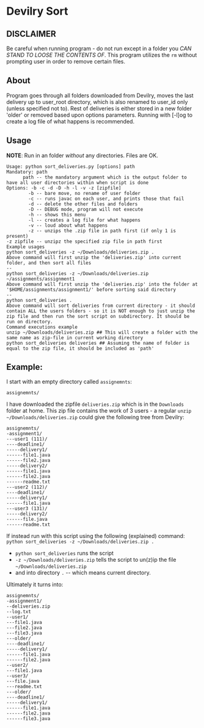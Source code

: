 #	Devilry Sort

## DISCLAIMER
Be careful when running program - do not run except in a folder you *CAN STAND TO LOOSE THE CONTENTS OF*. This program utilizes the ```rm``` without prompting user in order to remove certain files.

##	About
Program goes through all folders downloaded from Devilry, moves the last delivery up to user_root directory, which is also renamed to user_id only (unless specified not to). Rest of deliveries is either stored in a new folder 'older' or removed based upon options parameters. Running with [-l]og to create a log file of what happens is recommended.

##	Usage

**NOTE**: Run in an folder _without_ any directories. Files are OK.

```
Usage: python sort_deliveries.py [options] path
Mandatory: path
      path -- the mandatory argument which is the output folder to have all user directories within when script is done
Options: -b -c -d -D -h -l -v -z [zipfile]
        -b -- bare move, no rename of user folder
        -c -- runs javac on each user, and prints those that fail
        -d -- delete the other files and folders
        -D -- DEBUG mode, program will not execute
        -h -- shows this menu
        -l -- creates a log file for what happens
        -v -- loud about what happens
        -z -- unzips the .zip file in path first (if only 1 is present)
-z zipfile -- unzipz the specified zip file in path first
Example usages
python sort_deliveries -z ~/Downloads/deliveries.zip .
Above command will first unzip the 'deliveries.zip' into current folder, and then sort all files
--
python sort_deliveries -z ~/Downloads/deliveries.zip ~/assignments/assignment1
Above command will first unzip the 'deliveries.zip' into the folder at '$HOME/assignments/assignment1/' before sorting said directory
--
python sort_deliveries .
Above command will sort deliveries from current directory - it should contain ALL the users folders - so it is NOT enough to just unzip the zip file and then run the sort script on subdirectory. It should be run on directory.
Command executions example
unzip ~/Downloads/deliveries.zip ## This will create a folder with the same name as zip-file in current working directory
python sort_deliveries deliveries ## Assuming the name of folder is equal to the zip file, it should be included as 'path'
```

##	Example:

I start with an empty directory called ```assignemnts```:

```
assignemnts/
```

I have downloaded the zipfile ```deliveries.zip``` which is in the ```Downloads``` folder at home.
This zip file contains the work of 3 users - a regular ```unzip ~/Downloads/deliveries.zip``` could give the following tree from Devilry:

```
assignemnts/
-assignment1/
---user1 (111)/
----deadline1/
-----delivery1/
------file1.java
------file2.java
-----delivery2/
------file1.java
------file2.java
------readme.txt
---user2 (112)/
----deadline1/
-----delivery1/
------file1.java
---user3 (131)/
-----delivery2/
------file.java
------readme.txt
```

If instead run with this script using the following (explained) command:
```python sort_deliveries -z ~/Downloads/deliveries.zip .```
* ```python sort_deliveries``` runs the script
* ```-z ~/Downloads/deliveries.zip``` tells the script to un(z)ip the file ```~/Downloads/deliveries.zip```
* and into directory ```.``` -- which means current directory.

Ultimately it turns into:

```
assignemnts/
-assignment1/
--deliveries.zip
--log.txt
--user1/
---file1.java
---file2.java
---file3.java
---older/
----deadline1/
-----delivery1/
------file1.java
------file2.java
--user2/
---file1.java
--user3/
---file.java
---readme.txt
---older/
----deadline1/
-----delivery1/
------file1.java
------file2.java
------file3.java
```
